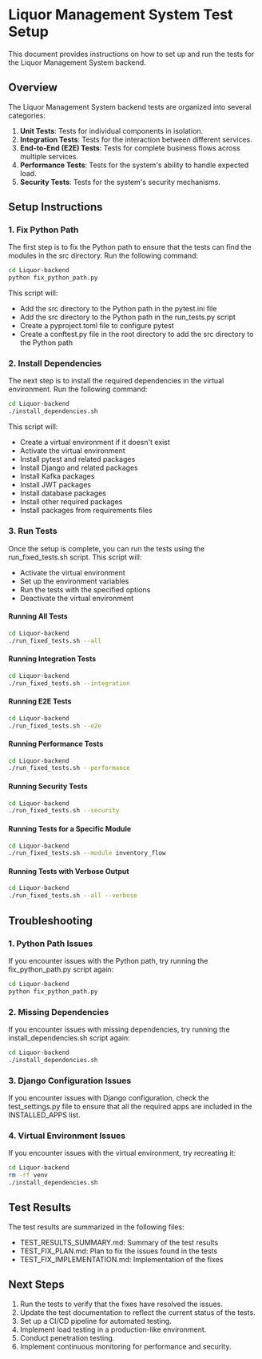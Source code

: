 # Liquor Management System Test Setup

This document provides instructions on how to set up and run the tests for the Liquor Management System backend.

## Overview

The Liquor Management System backend tests are organized into several categories:

1. **Unit Tests**: Tests for individual components in isolation.
2. **Integration Tests**: Tests for the interaction between different services.
3. **End-to-End (E2E) Tests**: Tests for complete business flows across multiple services.
4. **Performance Tests**: Tests for the system's ability to handle expected load.
5. **Security Tests**: Tests for the system's security mechanisms.

## Setup Instructions

### 1. Fix Python Path

The first step is to fix the Python path to ensure that the tests can find the modules in the src directory. Run the following command:

```bash
cd Liquor-backend
python fix_python_path.py
```

This script will:
- Add the src directory to the Python path in the pytest.ini file
- Add the src directory to the Python path in the run_tests.py script
- Create a pyproject.toml file to configure pytest
- Create a conftest.py file in the root directory to add the src directory to the Python path

### 2. Install Dependencies

The next step is to install the required dependencies in the virtual environment. Run the following command:

```bash
cd Liquor-backend
./install_dependencies.sh
```

This script will:
- Create a virtual environment if it doesn't exist
- Activate the virtual environment
- Install pytest and related packages
- Install Django and related packages
- Install Kafka packages
- Install JWT packages
- Install database packages
- Install other required packages
- Install packages from requirements files

### 3. Run Tests

Once the setup is complete, you can run the tests using the run_fixed_tests.sh script. This script will:
- Activate the virtual environment
- Set up the environment variables
- Run the tests with the specified options
- Deactivate the virtual environment

#### Running All Tests

```bash
cd Liquor-backend
./run_fixed_tests.sh --all
```

#### Running Integration Tests

```bash
cd Liquor-backend
./run_fixed_tests.sh --integration
```

#### Running E2E Tests

```bash
cd Liquor-backend
./run_fixed_tests.sh --e2e
```

#### Running Performance Tests

```bash
cd Liquor-backend
./run_fixed_tests.sh --performance
```

#### Running Security Tests

```bash
cd Liquor-backend
./run_fixed_tests.sh --security
```

#### Running Tests for a Specific Module

```bash
cd Liquor-backend
./run_fixed_tests.sh --module inventory_flow
```

#### Running Tests with Verbose Output

```bash
cd Liquor-backend
./run_fixed_tests.sh --all --verbose
```

## Troubleshooting

### 1. Python Path Issues

If you encounter issues with the Python path, try running the fix_python_path.py script again:

```bash
cd Liquor-backend
python fix_python_path.py
```

### 2. Missing Dependencies

If you encounter issues with missing dependencies, try running the install_dependencies.sh script again:

```bash
cd Liquor-backend
./install_dependencies.sh
```

### 3. Django Configuration Issues

If you encounter issues with Django configuration, check the test_settings.py file to ensure that all the required apps are included in the INSTALLED_APPS list.

### 4. Virtual Environment Issues

If you encounter issues with the virtual environment, try recreating it:

```bash
cd Liquor-backend
rm -rf venv
./install_dependencies.sh
```

## Test Results

The test results are summarized in the following files:

- TEST_RESULTS_SUMMARY.md: Summary of the test results
- TEST_FIX_PLAN.md: Plan to fix the issues found in the tests
- TEST_FIX_IMPLEMENTATION.md: Implementation of the fixes

## Next Steps

1. Run the tests to verify that the fixes have resolved the issues.
2. Update the test documentation to reflect the current status of the tests.
3. Set up a CI/CD pipeline for automated testing.
4. Implement load testing in a production-like environment.
5. Conduct penetration testing.
6. Implement continuous monitoring for performance and security.
